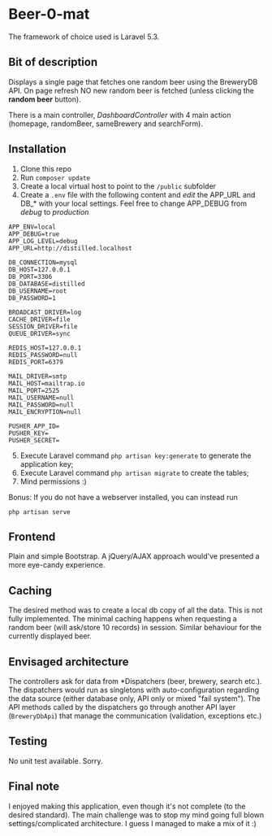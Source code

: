 # Beer-0-mat

The framework of choice used is Laravel 5.3.

## Bit of description
Displays a single page that fetches one random beer using the BreweryDB API. On page refresh NO new random beer is fetched (unless clicking the **random beer** button).

There is a main controller, *DashboardController* with 4 main action (homepage, randomBeer, sameBrewery and searchForm).

## Installation

1. Clone this repo
2. Run `composer update`
3. Create a local virtual host to point to the `/public` subfolder
4. Create a `.env` file with the following content and *edit* the APP_URL and DB_* with your local settings.
Feel free to change APP_DEBUG from _debug_ to _production_
```
APP_ENV=local
APP_DEBUG=true
APP_LOG_LEVEL=debug
APP_URL=http://distilled.localhost

DB_CONNECTION=mysql
DB_HOST=127.0.0.1
DB_PORT=3306
DB_DATABASE=distilled
DB_USERNAME=root
DB_PASSWORD=1

BROADCAST_DRIVER=log
CACHE_DRIVER=file
SESSION_DRIVER=file
QUEUE_DRIVER=sync

REDIS_HOST=127.0.0.1
REDIS_PASSWORD=null
REDIS_PORT=6379

MAIL_DRIVER=smtp
MAIL_HOST=mailtrap.io
MAIL_PORT=2525
MAIL_USERNAME=null
MAIL_PASSWORD=null
MAIL_ENCRYPTION=null

PUSHER_APP_ID=
PUSHER_KEY=
PUSHER_SECRET=
```
5. Execute Laravel command `php artisan key:generate` to generate the application key;
6. Execute Laravel command `php artisan migrate` to create the tables;
7. Mind permissions :)

Bonus: If you do not have a webserver installed, you can instead run
```
php artisan serve
```

## Frontend
Plain and simple Bootstrap. 
A jQuery/AJAX approach would've presented a more eye-candy experience.

## Caching
The desired method was to create a local db copy of all the data. This is not fully implemented.
The minimal caching happens when requesting a random beer (will ask/store 10 records) in session. Similar behaviour for the currently displayed beer.

## Envisaged architecture
The controllers ask for data from *Dispatchers (beer, brewery, search etc.). 
The dispatchers would run as singletons with auto-configuration regarding the data source (either database only, API only or mixed "fail system").
The API methods called by the dispatchers go through another API layer (`BreweryDbApi`) that manage the communication (validation, exceptions etc.)

## Testing
No unit test available. Sorry.

## Final note
I enjoyed making this application, even though it's not complete (to the desired standard). 
The main challenge was to stop my mind going full blown settings/complicated architecture. I guess I managed to make a mix of it :)
